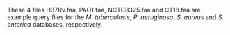 These 4 files H37Rv.faa, PAO1.faa, NCTC8325.faa and CT18.faa are example query files for the _M. tuberculosis_, _P .aeruginosa_, _S. aureus_ and _S. enterica_ databases, respectively.

